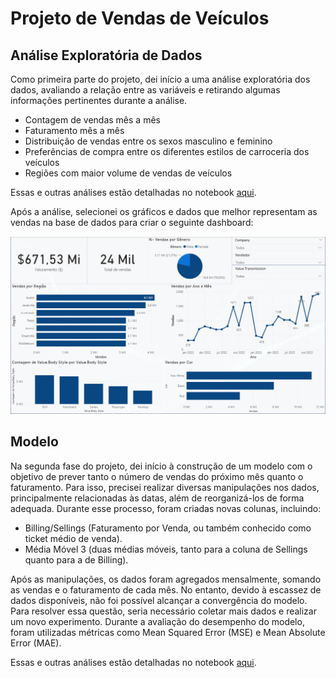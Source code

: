 # Projeto de Vendas de Veículos

## Análise Exploratória de Dados

Como primeira parte do projeto, dei início a uma análise exploratória dos dados, avaliando a relação entre as variáveis e retirando algumas informações pertinentes durante a análise.

- Contagem de vendas mês a mês
- Faturamento mês a mês
- Distribuição de vendas entre os sexos masculino e feminino
- Preferências de compra entre os diferentes estilos de carroceria dos veículos
- Regiões com maior volume de vendas de veículos

Essas e outras análises estão detalhadas no notebook [aqui](https://github.com/A1b3rt0M3rcad0/car_sales_project/blob/main/notebooks/eda.ipynb).

Após a análise, selecionei os gráficos e dados que melhor representam as vendas na base de dados para criar o seguinte dashboard:

![Dashboard](https://raw.githubusercontent.com/A1b3rt0M3rcad0/car_sales_project/main/images/dashboard.png)

## Modelo

Na segunda fase do projeto, dei início à construção de um modelo com o objetivo de prever tanto o número de vendas do próximo mês quanto o faturamento. Para isso, precisei realizar diversas manipulações nos dados, principalmente relacionadas às datas, além de reorganizá-los de forma adequada. Durante esse processo, foram criadas novas colunas, incluindo:

- Billing/Sellings (Faturamento por Venda, ou também conhecido como ticket médio de venda).
- Média Móvel 3 (duas médias móveis, tanto para a coluna de Sellings quanto para a de Billing).
  
Após as manipulações, os dados foram agregados mensalmente, somando as vendas e o faturamento de cada mês. No entanto, devido à escassez de dados disponíveis, não foi possível alcançar a convergência do modelo. Para resolver essa questão, seria necessário coletar mais dados e realizar um novo experimento. Durante a avaliação do desempenho do modelo, foram utilizadas métricas como Mean Squared Error (MSE) e Mean Absolute Error (MAE).

Essas e outras análises estão detalhadas no notebook [aqui](https://github.com/A1b3rt0M3rcad0/car_sales_project/blob/main/notebooks/model.ipynb).
